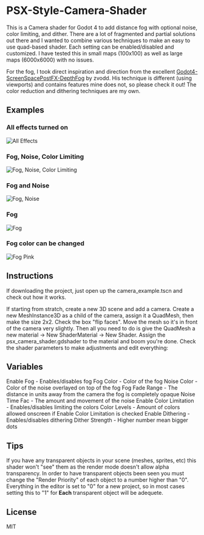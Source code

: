 # PSX-Style-Camera-Shader
This is a Camera shader for Godot 4 to add distance fog with optional noise, color limiting, and dither. There are a lot of fragmented and partial solutions out there and I wanted to combine various techniques to make an easy to use quad-based shader. Each setting can be enabled/disabled and customized. I have tested this in small maps (100x100) as well as large maps (6000x6000) with no issues. 

For the fog, I took direct inspiration and direction from the excellent [Godot4-ScreenSpacePostFX-DepthFog]( https://github.com/zvodd/Godot4-ScreenSpacePostFX-DepthFog/tree/main) by zvodd. His technique is different (using viewports) and contains features mine does not, so please check it out! The color reduction and dithering techniques are my own. 

## Examples
### All effects turned on
![All Effects](https://github.com/GEG-fairbear8974/PSX-Style-Camera-Shader/assets/112404117/797a053c-b93d-488c-980d-59c368a9b3bf)
### Fog, Noise, Color Limiting
![Fog, Noise, Color Limiting](https://github.com/GEG-fairbear8974/PSX-Style-Camera-Shader/assets/112404117/d27d1869-8ebe-465b-8972-44c6a222a41f)
### Fog and Noise
![Fog, Noise](https://github.com/GEG-fairbear8974/PSX-Style-Camera-Shader/assets/112404117/a12ad33b-573c-4dc2-9734-c0bab2b27147)
### Fog
![Fog](https://github.com/GEG-fairbear8974/PSX-Style-Camera-Shader/assets/112404117/6b3bef53-b1bb-454e-80c7-45fed66bd3d9)
### Fog color can be changed
![Fog Pink](https://github.com/GEG-fairbear8974/PSX-Style-Camera-Shader/assets/112404117/e5e852ff-f5c5-4b0b-b006-81b7ee4950bc)

## Instructions
If downloading the project, just open up the camera_example.tscn and check out how it works. 

If starting from stratch, create a new 3D scene and add a camera. Create a new MeshInstance3D as a child of the camera, assign it a QuadMesh, then make the size 2x2. Check the box "flip faces". Move the mesh so it's in front of the camera very slightly. Then all you need to do is give the QuadMesh a new material -> New ShaderMaterial -> New Shader. Assign the psx_camera_shader.gdshader to the material and boom you're done. Check the shader parameters to make adjustments and edit everything:

## Variables
Enable Fog - Enables/disables fog
Fog Color - Color of the fog
Noise Color - Color of the noise overlayed on top of the fog
Fog Fade Range - The distance in units away from the camera the fog is completely opaque
Noise Time Fac - The amount and movement of the noise
Enable Color Limitation - Enables/disables limiting the colors
Color Levels - Amount of colors allowed onscreen if Enable Color Limitation is checked
Enable Dithering - Enables/disables dithering
Dither Strength - Higher number mean bigger dots

## Tips
If you have any transparent objects in your scene (meshes, sprites, etc) this shader won't "see" them as the render mode doesn't allow alpha transparency. In order to have transparent objects been seen you must change the "Render Priority" of each object to a number higher than "0". Everything in the editor is set to "0" for a new project, so in most cases setting this to "1" for **Each** transparent object will be adequete.

## License
MIT
